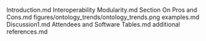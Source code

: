 Introduction.md
Interoperability Modularity.md
Section On Pros and Cons.md
figures/ontology_trends/ontology_trends.png
examples.md
Discussion1.md
Attendees and Software Tables.md
additional references.md
